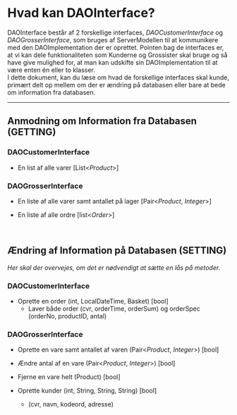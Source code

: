 <h1>Hvad kan DAOInterface?</h1>
DAOInterface består af 2 forskellige interfaces, <i>DAOCustomerInterface</i> og <i>DAOGrosserInterface</i>, som bruges af ServerModellen til at kommunikere med den DAOImplementation der er oprettet.
Pointen bag de interfaces er, at vi kan dele funktionaliteten som Kunderne og Grossister skal bruge og så have give mulighed for, at man kan udskifte sin DAOImplementation til at være enten én eller to klasser.
<br>
I dette dokument, kan du læse om hvad de forskellige interfaces skal kunde, primært delt op mellem om der er ændring på databasen eller bare at bede om information fra databasen.
<hr>

<h2>Anmodning om Information fra Databasen (GETTING)</h2>
<h3>DAOCustomerInterface</h3>

* En list af alle varer [List<<i>Product</i>>]

<h3>DAOGrosserInterface</h3>

* En liste af alle varer samt antallet på lager [Pair<<i>Product</i>, <i>Integer</i>>]
  
* En liste af alle ordre [list<<i>Order</i>>]

<br>

<h2>Ændring af Information på Databasen (SETTING)</h2>
<em>Her skal der overvejes, om det er nødvendigt at sætte en lås på metoder.</em>

<h3>DAOCustomerInterface</h3>

* Oprette en order (int, LocalDateTime, Basket) [bool]
	* Laver både order (cvr, orderTime, orderSum) og orderSpec (orderNo, productID, antal)

<h3>DAOGrosserInterface</h3>

* Oprette en vare samt antallet af varen (Pair<<i>Product</i>, <i>Integer</i>>) [bool]

* Ændre antal af en vare (Pair<<i>Product</i>, <i>Integer</i>>) [bool]

* Fjerne en vare helt (Product) [bool]

* Oprette kunder (int, String, String, String) [bool]
	* (cvr, navn, kodeord, adresse)